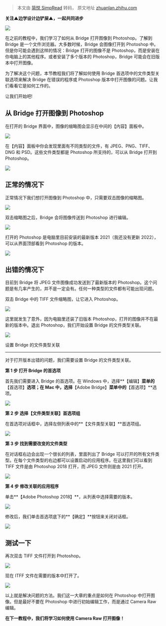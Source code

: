 > 本文由 [简悦 SimpRead](http://ksria.com/simpread/) 转码， 原文地址 [zhuanlan.zhihu.com](https://zhuanlan.zhihu.com/p/436710348?utm_id=0)

**​关注▲边学设计边铲屎▲，一起共同进步**

![](https://pic3.zhimg.com/v2-327686c02c06709ca5b4c0f523813266_r.jpg)

在之前的教程中，我们学习了如何从 Bridge 打开图像到 Photoshop。了解到 Bridge 是一个文件浏览器。大多数时候，Bridge 会图像打开到 Photoshop 中。但是你可能会遇到这样的情况：Bridge 打开的图像不是 Photoshop，而是安装在你电脑上的其他程序。或者安装了多个版本的 Photoshop，Bridge 可能会在旧版本中打开图像。

为了解决这个问题，本节教程我们将了解如何使用 Bridge 首选项中的文件类型关联选项来解决 Bridge 在错误的程序或 Photoshop 版本中打开图像的问题。让我们看看它是如何工作的。

让我们开始吧!

从 Bridge 打开图像到 Photoshop
------------------------

在打开的 Bridge 界面中，图像的缩略图会显示在中间的【内容】面板中。

![](https://pic4.zhimg.com/v2-abe1ee5fc7d31507004d9dd89aaec2db_r.jpg)

在【内容】面板中你会发现里面有不同类型的文件，有 JPEG、PNG、TIFF、DNG 和 PSD。这些文件类型都是 Photoshop 所支持的，可以从 Bridge 打开到 Photoshop。

![](https://pic3.zhimg.com/v2-11ec9b1edd519338524fee6f07782c12_r.jpg)

正常的情况下
------

正常情况下我们想打开图像到 Photoshop 中，只需要双击图像的缩略图。

![](https://pic1.zhimg.com/v2-1da8ebcbdeceffeaa861edfd7122015c_r.jpg)

双击缩略图之后，Bridge 会将图像传送到 Photoshop 进行编辑。

![](https://pic4.zhimg.com/v2-99279dc3d0d1e965e0903b0e3627134b_r.jpg)

打开的 Photoshop 是电脑里目前安装的最新版本 2021（我还没有更新 2022），可以从界面顶部看到 Photoshop 的版本。

![](https://pic3.zhimg.com/v2-dfde20f37dcc4382b49cbc99ab64d72a_r.jpg)

出错的情况下
------

目前到 Bridge 将 JPEG 文件图像成功发送到了最新版本的 Photoshop。这个问题是有几率产生的，并不是一定会有。任何一种类型的文件都有可能出现问题。

双击 Bridge 中的 TIFF 文件缩略图，让它进入 Photoshop。

![](https://pic1.zhimg.com/v2-a8f072db53d59c8c1ed426ffaf346da0_r.jpg)

这里就发生了意外，因为电脑里还装了旧版本 Photoshop，打开的图像并不在最新的版本中。退出 Photoshop，我们开始设置 Bridge 的文件类型关联。

![](https://pic1.zhimg.com/v2-dd50da9d2dc787de8b76a9836ec09850_b.png)

设置 Bridge 的文件类型关联  

--------------------

对于打开版本出错的问题，我们需要设置 Bridge 的文件类型关联。  

**第 1 步 打开 Bridge 的首选项**  

首先我们需要进入 Bridge 的首选项。在 Windows 中，选择**【编辑】**菜单的**【首选项】**选项；在 Mac 中，选择**【Adobe Bridge】**菜单中的**【首选项】**选项。

![](https://pic4.zhimg.com/v2-88dba459a48ab8aabc33a27c5f9891bb_b.jpg)

**第 2 步 选择【文件类型关联】首选项组**

在首选项对话框中，选择左侧列表中的**【文件类型关联】**首选项组。

![](https://pic1.zhimg.com/v2-a19e7ee14ddef9a90bd6fde151be19bc_r.jpg)

**第 3 步 找到需要改变的文件类型**

在对话框右边会出现一个很长的列表，里面列出了 Bridge 可以打开的所有文件类型。在每个文件类型的右边都可以设置启动的应用程序。在这里我们可以看到 TIFF 文件是由 Photoshop 2018 打开，而 JPEG 文件则是由 2021 打开。

![](https://pic1.zhimg.com/v2-99ddd6269a005ff0f340ad18dd97900c_r.jpg)

**第 4 步 修改关联的应用程序**

单击**【Adobe Photoshop 2018】**，从列表中选择需要的版本。

![](https://pic2.zhimg.com/v2-d1181b7ca90fc71972c20b2ac7d35ef9_r.jpg)

修改后，我们单击首选项底下的**【确定】**按钮来关闭对话框。

![](https://pic1.zhimg.com/v2-6d3958651bf8bee594e0a2c84608ce0c_r.jpg)

测试一下
----

再次双击 TIFF 文件打开到 Photoshop。

![](https://pic3.zhimg.com/v2-60a2835c81caaf0f6737e4474cf65a0a_r.jpg)

现在 ITFF 文件在需要的版本中打开了。

![](https://pic1.zhimg.com/v2-15eed48db9d847604795b2179b3f2aa0_b.png)

以上就是解决问题的方法。我们这一大章的重点是如何在 Photoshop 中打开图像。但是最好不要在 Photoshop 中进行初始编辑工作，而是通过 Camera Raw 编辑。

**在下一教程中，我们将学习如何使用 Camera Raw 打开图像！**
